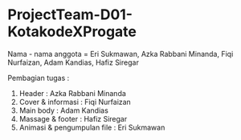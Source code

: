 # ProjectTeam-D01-KotakodeXProgate
Nama - nama anggota =
Eri Sukmawan,
Azka Rabbani Minanda,
Fiqi Nurfaizan,
Adam Kandias,
Hafiz Siregar

Pembagian tugas :
1. Header : Azka Rabbani Minanda
2. Cover & informasi : Fiqi Nurfaizan
3. Main body : Adam Kandias
4. Massage & footer : Hafiz Siregar
5. Animasi & pengumpulan file : Eri Sukmawan
